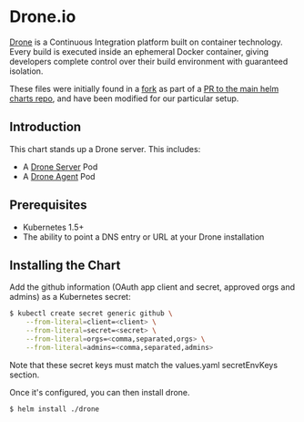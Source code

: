# Drone.io

[Drone](http://readme.drone.io/) is a Continuous Integration platform
built on container technology. Every build is executed inside an
ephemeral Docker container, giving developers complete control over
their build environment with guaranteed isolation.

These files were initially found in a [fork][] as part of a
[PR to the main helm charts repo][pr], and have been modified for our
particular setup.

[fork]: https://github.com/bacongobbler/kube-charts/tree/440e9d64298741253a06058c68dc871fd65aa32a
[pr]: https://github.com/kubernetes/charts/pull/821

## Introduction

This chart stands up a Drone server. This includes:

- A [Drone Server](http://readme.drone.io/admin/installation-guide/) Pod
- A [Drone Agent](http://readme.drone.io/admin/installation-guide/) Pod

## Prerequisites

- Kubernetes 1.5+
- The ability to point a DNS entry or URL at your Drone installation

## Installing the Chart

Add the github information (OAuth app client and secret, approved orgs
and admins) as a Kubernetes secret:

```bash
$ kubectl create secret generic github \
    --from-literal=client=<client> \
    --from-literal=secret=<secret> \
    --from-literal=orgs=<comma,separated,orgs> \
    --from-literal=admins=<comma,separated,admins>
```

Note that these secret keys must match the values.yaml secretEnvKeys
section.

Once it's configured, you can then install drone.

```bash
$ helm install ./drone
```
